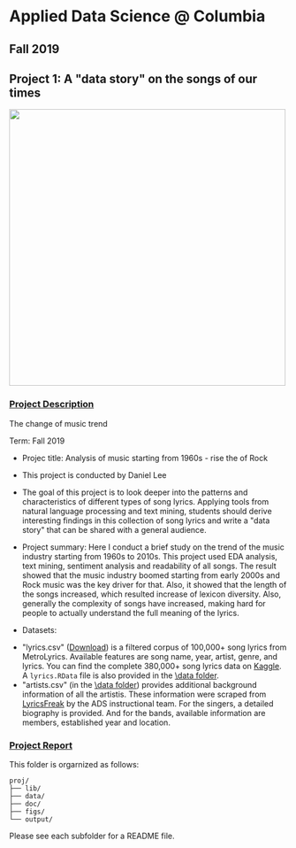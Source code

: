 # Applied Data Science @ Columbia
## Fall 2019
## Project 1: A "data story" on the songs of our times

<img src="figs/evolution.jpeg" width="500">

### [Project Description](doc/)
The change of music trend

Term: Fall 2019

+ Projec title: Analysis of music starting from 1960s - rise the of Rock
+ This project is conducted by Daniel Lee

+ The goal of this project is to look deeper into the patterns and characteristics of different types of song lyrics. Applying tools from natural language processing and text mining, students should derive interesting findings in this collection of song lyrics and write a "data story" that can be shared with a general audience.

+ Project summary: Here I conduct a brief study on the trend of the music industry starting from 1960s to 2010s. This project used EDA analysis, text mining, sentiment analysis and readability of all songs. The result showed that the music industry boomed starting from early 2000s and Rock music was the key driver for that. Also, it showed that the length of the songs increased, which resulted increase of lexicon diversity. Also, generally the complexity of songs have increased, making hard for people to actually understand the full meaning of the lyrics.

+ Datasets:
- "lyrics.csv" ([Download](https://www.dropbox.com/s/3tfv5v73z0ec8vr/lyrics.csv?dl=0)) is a filtered corpus of 100,000+ song lyrics from MetroLyrics. Available features are song name, year, artist, genre, and lyrics. You can find the complete 380,000+ song lyrics data on [Kaggle](https://www.kaggle.com/gyani95/380000-lyrics-from-metrolyrics). A ```lyrics.RData``` file is also provided in the [\data folder](../data/).
- "artists.csv" (in the [\data folder](../data/)) provides additional background information of all the artistis. These information were scraped from [LyricsFreak](https://www.lyricsfreak.com/) by the ADS instructional team. For the singers, a detailed biography is provided. And for the bands, available information are members, established year and location. 

### [Project Report](doc/)

This folder is orgarnized as follows:
```
proj/
├── lib/
├── data/
├── doc/
├── figs/
└── output/
```

Please see each subfolder for a README file.
